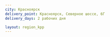 ```yaml
---
city: Красноярск 
delivery_point: Красноярск, Северное шоссе, 6Г
delivery_days: 2 рабочих дня

layout: region_kpp
---
```

